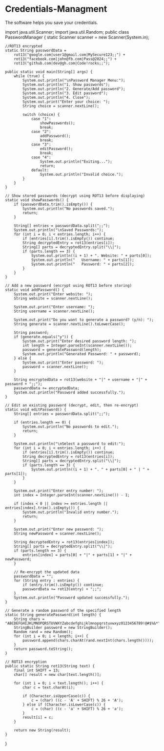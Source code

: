 # Credentials-Managment
The software helps you save your credentials.



import java.util.Scanner;
import java.util.Random;
public class PasswordManager {
    static Scanner scanner = new Scanner(System.in);

    //ROT13 encrypted
    static String passwordData =
        rot13("google.com|user1@gmail.com|MySecure123;;") +
        rot13("facebook.com|john@fb.com|Pass@2024;;") +
        rot13("github.com|dev@gh.com|Code!rocks;;");

    public static void main(String[] args) {
        while (true) {
            System.out.println("\nPassword Manager Menu:");
            System.out.println("1. Show passwords");
            System.out.println("2. Generate/Add password");
            System.out.println("3. Edit password");
            System.out.println("4. Close");
            System.out.print("Enter your choice: ");
            String choice = scanner.nextLine();

            switch (choice) {
                case "1":
                    showPasswords();
                    break;
                case "2":
                    addPassword();
                    break;
                case "3":
                    editPassword();
                    break;
                case "4":
                    System.out.println("Exiting...");
                    return;
                default:
                    System.out.println("Invalid choice.");
            }
        }
    }

    // Show stored passwords (decrypt using ROT13 before displaying)
    static void showPasswords() {
        if (passwordData.trim().isEmpty()) {
            System.out.println("No passwords saved.");
            return;
        }

        String[] entries = passwordData.split(";;");
        System.out.println("\nSaved Passwords:");
        for (int i = 0; i < entries.length; i++) {
            if (entries[i].trim().isEmpty()) continue;
            String decryptedEntry = rot13(entries[i]);
            String[] parts = decryptedEntry.split("\\|");
            if (parts.length == 3) {
                System.out.println((i + 1) + ". Website: " + parts[0]);
                System.out.println("   Username: " + parts[1]);
                System.out.println("   Password: " + parts[2]);
            }
        }
    }

    // Add a new password (encrypt using ROT13 before storing)
    static void addPassword() {
        System.out.print("Enter website: ");
        String website = scanner.nextLine();

        System.out.print("Enter username: ");
        String username = scanner.nextLine();

        System.out.print("Do you want to generate a password? (y/n): ");
        String generate = scanner.nextLine().toLowerCase();

        String password;
        if (generate.equals("y")) {
            System.out.print("Enter desired password length: ");
            int length = Integer.parseInt(scanner.nextLine());
            password = generatePassword(length);
            System.out.println("Generated Password: " + password);
        } else {
            System.out.print("Enter password: ");
            password = scanner.nextLine();
        }

        String encryptedData = rot13(website + "|" + username + "|" + password + ";;");
        passwordData += encryptedData;
        System.out.println("Password added successfully.");
    }

    // Edit an existing password (decrypt, edit, then re-encrypt)
    static void editPassword() {
        String[] entries = passwordData.split(";;");

        if (entries.length == 0) {
            System.out.println("No passwords to edit.");
            return;
        }

        System.out.println("\nSelect a password to edit:");
        for (int i = 0; i < entries.length; i++) {
            if (entries[i].trim().isEmpty()) continue;
            String decryptedEntry = rot13(entries[i]);
            String[] parts = decryptedEntry.split("\\|");
            if (parts.length == 3) {
                System.out.println((i + 1) + ". " + parts[0] + " | " + parts[1]);
            }
        }

        System.out.print("Enter entry number: ");
        int index = Integer.parseInt(scanner.nextLine()) - 1;

        if (index < 0 || index >= entries.length || entries[index].trim().isEmpty()) {
            System.out.println("Invalid entry number.");
            return;
        }

        System.out.print("Enter new password: ");
        String newPassword = scanner.nextLine();

        String decryptedEntry = rot13(entries[index]);
        String[] parts = decryptedEntry.split("\\|");
        if (parts.length == 3) {
            entries[index] = parts[0] + "|" + parts[1] + "|" + newPassword;
        }

        // Re-encrypt the updated data
        passwordData = "";
        for (String entry : entries) {
            if (entry.trim().isEmpty()) continue;
            passwordData += rot13(entry) + ";;";
        }
        System.out.println("Password updated successfully.");
    }

    // Generate a random password of the specified length
    static String generatePassword(int length) {
        String chars = "ABCDEFGHIJKLMNOPQRSTUVWXYZabcdefghijklmnopqrstuvwxyz0123456789!@#$%&*";
        StringBuilder password = new StringBuilder();
        Random rand = new Random();
        for (int i = 0; i < length; i++) {
            password.append(chars.charAt(rand.nextInt(chars.length())));
        }
        return password.toString();
    }

    // ROT13 encryption
    public static String rot13(String text) {
        final int SHIFT = 13;
        char[] result = new char[text.length()]; 
        
        for (int i = 0; i < text.length(); i++) {
            char c = text.charAt(i);
            
            if (Character.isUpperCase(c)) {
                c = (char) ((c - 'A' + SHIFT) % 26 + 'A');
            } else if (Character.isLowerCase(c)) {
                c = (char) ((c - 'a' + SHIFT) % 26 + 'a');
            }
            result[i] = c; 
        }
        
        return new String(result); 
    }

}
